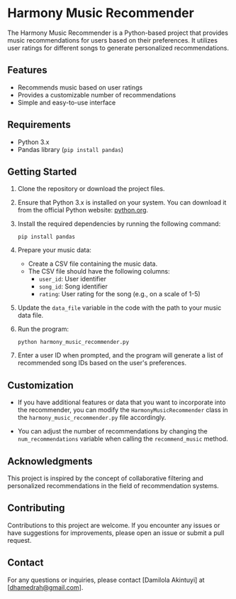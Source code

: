 # Harmony Music Recommender

The Harmony Music Recommender is a Python-based project that provides music recommendations for users based on their preferences. It utilizes user ratings for different songs to generate personalized recommendations.

## Features

- Recommends music based on user ratings
- Provides a customizable number of recommendations
- Simple and easy-to-use interface

## Requirements

- Python 3.x
- Pandas library (`pip install pandas`)

## Getting Started

1. Clone the repository or download the project files.

2. Ensure that Python 3.x is installed on your system. You can download it from the official Python website: [python.org](https://www.python.org/).

3. Install the required dependencies by running the following command:

   ```shell
   pip install pandas
   ```

4. Prepare your music data:

   - Create a CSV file containing the music data.
   - The CSV file should have the following columns:
     - `user_id`: User identifier
     - `song_id`: Song identifier
     - `rating`: User rating for the song (e.g., on a scale of 1-5)

5. Update the `data_file` variable in the code with the path to your music data file.

6. Run the program:

   ```shell
   python harmony_music_recommender.py
   ```

7. Enter a user ID when prompted, and the program will generate a list of recommended song IDs based on the user's preferences.

## Customization

- If you have additional features or data that you want to incorporate into the recommender, you can modify the `HarmonyMusicRecommender` class in the `harmony_music_recommender.py` file accordingly.

- You can adjust the number of recommendations by changing the `num_recommendations` variable when calling the `recommend_music` method.


## Acknowledgments

This project is inspired by the concept of collaborative filtering and personalized recommendations in the field of recommendation systems.

## Contributing

Contributions to this project are welcome. If you encounter any issues or have suggestions for improvements, please open an issue or submit a pull request.

## Contact

For any questions or inquiries, please contact [Damilola Akintuyi] at [dhamedrah@gmail.com].

